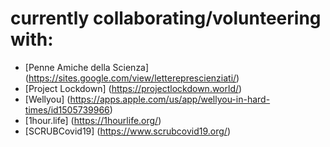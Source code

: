 # currently collaborating/volunteering with:
- [Penne Amiche della Scienza] (https://sites.google.com/view/lettereprescienziati/)
- [Project Lockdown] (https://projectlockdown.world/)
- [Wellyou] (https://apps.apple.com/us/app/wellyou-in-hard-times/id1505739966)
- [1hour.life] (https://1hourlife.org/)
- [SCRUBCovid19] (https://www.scrubcovid19.org/)
